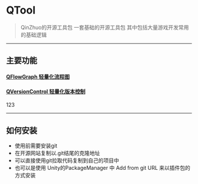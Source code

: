 # QTool

> QinZhuo的开源工具包 一套基础的开源工具包 其中包括大量游戏开发常用的基础逻辑

***
## 主要功能
#### [QFlowGraph 轻量化流程图](files/master/Runtime/QFlowGraph)
#### [QVersionControl 轻量化版本控制](files/master/Runtime/QFlowGraph)
123
***
## 如何安装
- 使用前需要安装git
- 在开源网站复制以.git结尾的克隆地址
- 可以直接使用git拉取代码复制到自己的项目中
- 也可以是使用 Unity的PackageManager 中 Add from git URL 来以插件包的方式安装